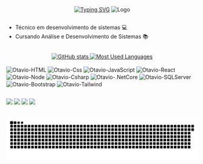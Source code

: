 <div align="center">
<a href="https://git.io/typing-svg"><img src="https://readme-typing-svg.demolab.com?font=Fira+Code&weight=700&size=25&pause=982&color=E7EFC7&background=EB47FF00&center=true&vCenter=true&width=435&height=85&lines=Seja+bem-vindo+ao+meu+perfil!;Eu+sou+Ot%C3%A1vio." alt="Typing SVG" /></a>

<img src="./src/otavioCataneoGif.gif" alt="Logo" width="200"/>

</div>



##
- Técnico em desenvolvimento de sistemas 💻
- Cursando Análise e Desenvolvimento de Sistemas 📚
##
  <div align="center">
    <a href="https://beacons.ai/chininha-03" >
<img src="https://github-readme-stats-git-masterrstaa-rickstaa.vercel.app/api?username=chininha-03&hide_title=true&show_icons=true&include_all_commits=false&count_private=true&line_height=25&hide=issues&bg_color=000&title_color=FF00F6&text_color=FFF&border_radius=3&border_color=36123c&icon_color=FF00F6&theme=moltack" alt="GitHub stats">

  <a href="https://github.com/mari4souza/github-readme-stats">
    <img src="https://github-readme-stats-git-masterrstaa-rickstaa.vercel.app/api/top-langs/?username=chininha-03&line_height=10&card_width=290&layout=compact&hide_title=false&count_private=true&langs_count=4&show_icons=true&title_color=FF00F6&hide=html,scss,less&bg_color=000&text_color=8B8B8B&border_radius=3&border_color=561760&count_private=true" alt="Most Used Languages">
  </a>
  
  </div>
  <div style="display: inline_block"><br>
<img align="center" alt="Otavio-HTML" height="30" width="40" src="https://cdn.jsdelivr.net/gh/devicons/devicon@latest/icons/html5/html5-original.svg" />
<img align="center" alt="Otavio-Css" height="30" width="40" src="https://cdn.jsdelivr.net/gh/devicons/devicon@latest/icons/css3/css3-original.svg" />
<img align="center" alt="Otavio-JavaScript" height="30" width="40" src="https://cdn.jsdelivr.net/gh/devicons/devicon@latest/icons/javascript/javascript-original.svg" />
<img align="center" alt="Otavio-React" height="30" width="40" src="https://cdn.jsdelivr.net/gh/devicons/devicon@latest/icons/react/react-original.svg" />
<img align="center" alt="Otavio-Node" height="30" width="40" src="https://cdn.jsdelivr.net/gh/devicons/devicon@latest/icons/nodejs/nodejs-plain.svg" />
<img align="center" alt="Otavio-Csharp" height="30" width="40" src="https://cdn.jsdelivr.net/gh/devicons/devicon@latest/icons/csharp/csharp-original.svg" />
<img align="center" alt="Otavio-.NetCore" height="30" width="40" src="https://cdn.jsdelivr.net/gh/devicons/devicon@latest/icons/dotnetcore/dotnetcore-original.svg" />
<img align="center" alt="Otavio-SQLServer" height="30" width="40" src="https://cdn.jsdelivr.net/gh/devicons/devicon@latest/icons/microsoftsqlserver/microsoftsqlserver-original.svg" />
<img align="center" alt="Otavio-Bootstrap" height="30" width="40" src="https://cdn.jsdelivr.net/gh/devicons/devicon@latest/icons/bootstrap/bootstrap-original.svg" />
<img align="center" alt="Otavio-Tailwind" height="30" width="40" src="https://cdn.jsdelivr.net/gh/devicons/devicon@latest/icons/tailwindcss/tailwindcss-original.svg" />
</div>

##

<div> 
  
  <a href="https://instagram.com/otavio.mariae" target="_blank"><img src="https://img.shields.io/badge/-Instagram-%23E4405F?style=for-the-badge&logo=instagram&logoColor=white" target="_blank"></a>
 <a href="https://discordapp.com/users/406054806512205825" target="_blank"><img src="https://img.shields.io/badge/Discord-7289DA?style=for-the-badge&logo=discord&logoColor=white" target="_blank"></a> 
  <a href = "mailto:tatazinhoow@gmail.com"><img src="https://img.shields.io/badge/-Gmail-%23333?style=for-the-badge&logo=gmail&logoColor=white" target="_blank"></a>
  <a href="https://www.linkedin.com/in/otávio-ribeiro-cataneo-978b40270" target="_blank"><img src="https://img.shields.io/badge/-LinkedIn-%230077B5?style=for-the-badge&logo=linkedin&logoColor=white" target="_blank"></a> 
</div>
<br>

<picture align="center">
  <source media="(prefers-color-scheme: dark)" srcset="https://raw.githubusercontent.com/chininha-03/chininha-03/output/github-contribution-grid-snake-dark.svg">
  <source media="(prefers-color-scheme: light)" srcset="https://raw.githubusercontent.com/chininha-03/chininha-03/output/github-contribution-grid-snake-dark.svg">
  <img align="center" alt="github contribution grid snake animation" src="https://raw.githubusercontent.com/chininha-03/chininha-03/output/github-contribution-grid-snake.svg">
</picture>
